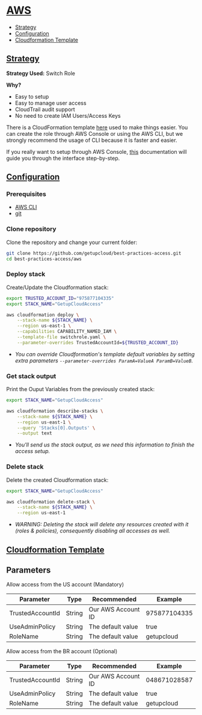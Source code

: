 # [AWS](#aws)

- [Strategy](README.md#strategy)
- [Configuration](README.md#configuration)
- [Cloudformation Template](README.md#cloudformation-template)


## [Strategy](#strategy)

**Strategy Used:** Switch Role

**Why?**

- Easy to setup
- Easy to manage user access
- CloudTrail audit support
- No need to create IAM Users/Access Keys

There is a CloudFormation template [here](switchrole.yaml) used to make things easier.
You can create the role through AWS Console or using the AWS CLI, but we strongly recommend the usage of CLI because it is faster and easier. 

If you really want to setup through AWS Console, [this](https://docs.aws.amazon.com/AWSCloudFormation/latest/UserGuide/cfn-console-create-stack.html) documentation will guide you through the interface step-by-step.

## [Configuration](#configuration)

### Prerequisites

- [AWS CLI](https://docs.aws.amazon.com/cli/latest/userguide/cli-chap-install.html)
- [git](https://git-scm.com/book/en/v2/Getting-Started-Installing-Git)

### Clone repository

Clone the repository and change your current folder:

```sh
git clone https://github.com/getupcloud/best-practices-access.git
cd best-practices-access/aws
```

### Deploy stack

Create/Update the Cloudformation stack:

```sh
export TRUSTED_ACCOUNT_ID="975877104335"
export STACK_NAME="GetupCloudAccess"

aws cloudformation deploy \
    --stack-name ${STACK_NAME} \
    --region us-east-1 \
    --capabilities CAPABILITY_NAMED_IAM \
    --template-file switchrole.yaml \
    --parameter-overrides TrustedAccountId=${TRUSTED_ACCOUNT_ID}
```

- *You can override Cloudformation's template default variables by setting extra parameters ```--parameter-overrides ParamA=ValueA ParamB=ValueB```.*

### Get stack output

Print the Ouput Variables from the previously created stack:

```sh
export STACK_NAME="GetupCloudAccess"

aws cloudformation describe-stacks \
    --stack-name ${STACK_NAME} \
    --region us-east-1 \
    --query 'Stacks[0].Outputs' \
    --output text
```

- *You'll send us the stack output, as we need this information to finish the access setup.*

### Delete stack

Delete the created Cloudformation stack:

```sh
export STACK_NAME="GetupCloudAccess"

aws cloudformation delete-stack \
    --stack-name ${STACK_NAME} \
    --region us-east-1
```

- *WARNING: Deleting the stack will delete any resources created with it (roles & policies), consequently disabling all accesses as well.*

## [Cloudformation Template](#cloudformation-template)

## Parameters

Allow access from the US account (Mandatory)

| Parameter            | Type         | Recommended                | Example          |
|----------------------|--------------|----------------------------|------------------|
| TrustedAccountId     | String       | Our AWS Account ID         | 975877104335     |
| UseAdminPolicy       | String       | The default value          | true             |
| RoleName             | String       | The default value          | getupcloud       |

Allow access from the BR account (Optional)

| Parameter            | Type         | Recommended                | Example          |
|----------------------|--------------|----------------------------|------------------|
| TrustedAccountId     | String       | Our AWS Account ID         | 048671028587     |
| UseAdminPolicy       | String       | The default value          | true             |
| RoleName             | String       | The default value          | getupcloud       |
